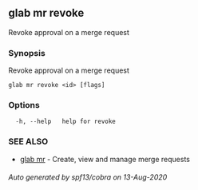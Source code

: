 ## glab mr revoke

Revoke approval on a merge request <id>

### Synopsis

Revoke approval on a merge request <id>

```
glab mr revoke <id> [flags]
```

### Options

```
  -h, --help   help for revoke
```

### SEE ALSO

* [glab mr](glab_mr.md)	 - Create, view and manage merge requests

###### Auto generated by spf13/cobra on 13-Aug-2020
